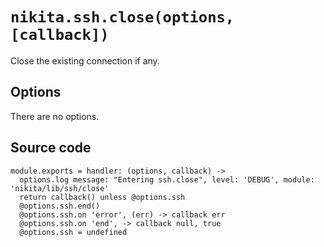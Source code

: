 
# `nikita.ssh.close(options, [callback])`

Close the existing connection if any.

## Options

There are no options.

## Source code

    module.exports = handler: (options, callback) ->
      options.log message: "Entering ssh.close", level: 'DEBUG', module: 'nikita/lib/ssh/close'
      return callback() unless @options.ssh
      @options.ssh.end()
      @options.ssh.on 'error', (err) -> callback err
      @options.ssh.on 'end', -> callback null, true
      @options.ssh = undefined
